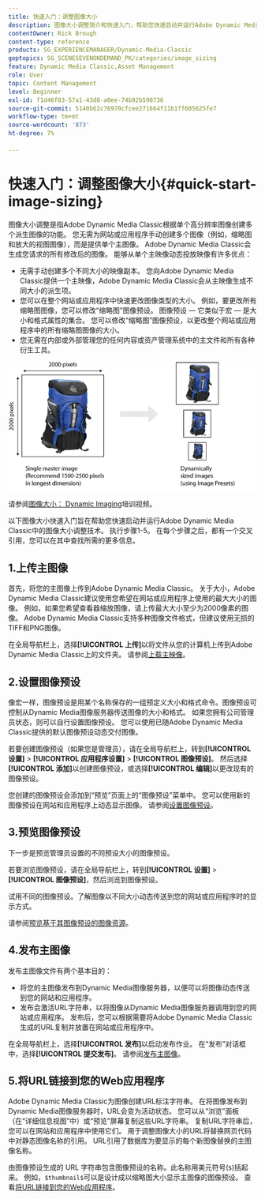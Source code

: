 ```yaml
---
title: 快速入门：调整图像大小
description: 图像大小调整简介和快速入门，帮助您快速启动并运行Adobe Dynamic Media Classic中的图像大小调整技术。
contentOwner: Rick Brough
content-type: reference
products: SG_EXPERIENCEMANAGER/Dynamic-Media-Classic
geptopics: SG_SCENESEVENONDEMAND_PK/categories/image_sizing
feature: Dynamic Media Classic,Asset Management
role: User
topic: Content Management
level: Beginner
exl-id: f1d46f03-57a1-43d8-a0ee-74b92b590736
source-git-commit: 5140b62c76970cfcee271664f11b1ff605625fe7
workflow-type: tm+mt
source-wordcount: '873'
ht-degree: 7%

---
```


# 快速入门：调整图像大小{#quick-start-image-sizing}

图像大小调整是指Adobe Dynamic Media Classic根据单个高分辨率图像创建多个派生图像的功能。 您无需为网站或应用程序手动创建多个图像（例如，缩略图和放大的视图图像），而是提供单个主图像。 Adobe Dynamic Media Classic会生成您请求的所有修改后的图像。 能够从单个主映像动态投放映像有许多优点：

* 无需手动创建多个不同大小的映像副本。 您向Adobe Dynamic Media Classic提供一个主映像，Adobe Dynamic Media Classic会从主映像生成不同大小的派生项。
* 您可以在整个网站或应用程序中快速更改图像类型的大小。 例如，要更改所有缩略图图像，您可以修改“缩略图”图像预设。 图像预设 — 它类似于宏 — 是大小和格式属性的集合。 您可以修改“缩略图”图像预设，以更改整个网站或应用程序中的所有缩略图图像的大小。
* 您无需在内部或外部管理您的任何内容或资产管理系统中的主文件和所有各种衍生工具。

![您可以创建同一高分辨率主文件大小不同的多个派生图像。](/help/using/assets/is_derivative_sizes_popup.png)

请参阅[图像大小： Dynamic Imaging](https://s7d5.scene7.com/s7viewers/html5/VideoViewer.html?videoserverurl=https://s7d5.scene7.com/is/content/&emailurl=https://s7d5.scene7.com/s7/emailFriend&serverUrl=https://s7d5.scene7.com/is/image/&config=Scene7SharedAssets/Universal_HTML5_Video&contenturl=https://s7d5.scene7.com/skins/&asset=S7tutorials/557_Image%20Sizing_converted%20renamed_Dynamic%20Imaging-AVS)培训视频。

以下图像大小快速入门旨在帮助您快速启动并运行Adobe Dynamic Media Classic中的图像大小调整技术。 执行步骤1-5。 在每个步骤之后，都有一个交叉引用，您可以在其中查找所需的更多信息。

## 1.上传主图像

首先，将您的主图像上传到Adobe Dynamic Media Classic。 关于大小，Adobe Dynamic Media Classic建议使用您希望在网站或应用程序上使用的最大大小的图像。 例如，如果您希望查看器缩放图像，请上传最大大小至少为2000像素的图像。 Adobe Dynamic Media Classic支持多种图像文件格式，但建议使用无损的TIFF和PNG图像。

在全局导航栏上，选择&#x200B;**[!UICONTROL 上传]**&#x200B;以将文件从您的计算机上传到Adobe Dynamic Media Classic上的文件夹。 请参阅[上载主映像](uploading-master-images.md#uploading_master_images)。

## 2.设置图像预设

像宏一样，图像预设是用某个名称保存的一组预定义大小和格式命令。图像预设可控制从Dynamic Media图像服务器传送图像的大小和格式。 如果您拥有公司管理员状态，则可以自行设置图像预设。 您可以使用已随Adobe Dynamic Media Classic提供的默认图像预设动态交付图像。

若要创建图像预设（如果您是管理员），请在全局导航栏上，转到&#x200B;**[!UICONTROL 设置]** > **[!UICONTROL 应用程序设置]** > **[!UICONTROL 图像预设]**。 然后选择&#x200B;**[!UICONTROL 添加]**&#x200B;以创建图像预设，或选择&#x200B;**[!UICONTROL 编辑]**&#x200B;以更改现有的图像预设。

您创建的图像预设会添加到“预览”页面上的“图像预设”菜单中。 您可以使用新的图像预设在网站和应用程序上动态显示图像。 请参阅[设置图像预设](setting-image-presets.md#setting_up_image_presets)。

## 3.预览图像预设

下一步是预览管理员设置的不同预设大小的图像预设。

若要浏览图像预设，请在全局导航栏上，转到&#x200B;**[!UICONTROL 设置]** > **[!UICONTROL 图像预设]**，然后浏览到图像预设。

试用不同的图像预设。了解图像以不同大小动态传送到您的网站或应用程序时的显示方式。

请参阅[预览基于其图像预设的图像资源](previewing-asset.md#previewing_an_image_asset_based_on_its_image_preset)。

## 4.发布主图像

发布主图像文件有两个基本目的：

* 将您的主图像发布到Dynamic Media图像服务器，以便可以将图像动态传送到您的网站和应用程序。
* 发布会激活URL字符串，以将图像从Dynamic Media图像服务器调用到您的网站或应用程序。 发布后，您可以根据需要将Adobe Dynamic Media Classic生成的URL复制并放置在网站或应用程序中。

在全局导航栏上，选择&#x200B;**[!UICONTROL 发布]**&#x200B;以启动发布作业。 在“发布”对话框中，选择&#x200B;**[!UICONTROL 提交发布]**。 请参阅[发布主图像](publishing-master-images.md#publishing_master_images)。

## 5.将URL链接到您的Web应用程序

Adobe Dynamic Media Classic为图像创建URL标注字符串。 在将图像发布到Dynamic Media图像服务器时，URL会变为活动状态。 您可以从“浏览”面板（在“详细信息视图”中）或“预览”屏幕复制这些URL字符串。 复制URL字符串后，您可以在网站和应用程序中使用它们。 用于调整图像大小的URL将替换网页代码中对静态图像名称的引用。 URL引用了数据库为要显示的每个新图像替换的主图像名称。

由图像预设生成的 URL 字符串包含图像预设的名称。此名称用美元符号(`$`)括起来。 例如，`$thumbnail$`可以是设计成以缩略图大小显示主图像的图像预设。 查看[将URL链接到您的Web应用程序](linking-urls-web-application.md#linking_urls_to_your_web_application)。
